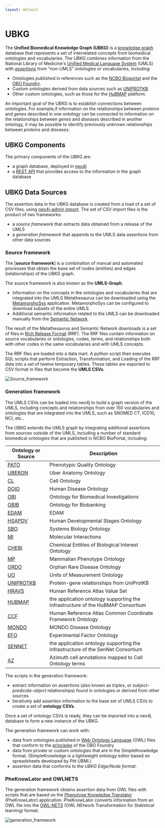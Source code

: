 ```yaml
---
layout: default
---
```


# UBKG
The **Unified Biomedical Knowledge Graph (UBKG)** is a [knowledge graph](https://en.wikipedia.org/wiki/Knowledge_graph) database that represents a set of interrelated concepts from biomedical ontologies and vocabularies. The UBKG combines information from the National Library of Medicine's [Unified Medical Language System](https://www.nlm.nih.gov/research/umls/index.html) (UMLS) with [_assertions_](https://www.w3.org/TR/owl2-syntax/#Assertions) from “non-UMLS” ontologies or vocabularies, including:
- Ontologies published in references such as the [NCBO Bioportal](https://bioportal.bioontology.org/) and the [OBO Foundry](https://obofoundry.org/).
- Custom ontologies derived from data sources such as [UNIPROTKB](https://www.uniprot.org/).
- Other custom ontologies, such as those for the [HuBMAP](https://hubmapconsortium.org/) platform.

An important goal of the UBKG is to establish connections between ontologies. For example,if information on the relationships between _proteins_ and _genes_ described in one ontology can be connected to information on the relationships between _genes_ and _diseases_ described in another ontology, it may be possible to identify previously unknown relationships between _proteins_ and _diseases_.

## UBKG Components
The primary components of the UBKG are:

- a graph database, deployed in [neo4j](https://neo4j.com/)
- a [REST API](https://restfulapi.net/) that provides access to the information in the graph database

## UBKG Data Sources
The assertion data in the UBKG database is created from a load of a set of CSV files, using [neo4j-admin import](https://neo4j.com/docs/operations-manual/current/tutorial/neo4j-admin-import/). 
The set of CSV import files is the product of two frameworks:
- a _source framework_ that extracts data obtained from a release of the UMLS
- a _generation framework_ that appends to the UMLS data assertions from other data sources


### Source framework
The [**source framework**] is a combination of manual and automated processes that obtain the base set of nodes (entities) and edges (relationships) of the UBKG graph.

The source framework is also known as the **UMLS-Graph**.

- Information on the concepts in the ontologies and vocabularies that are integrated into the UMLS Metathesaurus can be downloaded using the [MetamorphoSys](https://www.ncbi.nlm.nih.gov/books/NBK9683/#:~:text=MetamorphoSys%20is%20the%20UMLS%20installation,to%20create%20customized%20Metathesaurus%20subsets.) application. MetamorphoSys can be configured to download subsets of the entire UMLS.
- Additional semantic information related to the UMLS can be downloaded manually from the [Semantic Network](https://lhncbc.nlm.nih.gov/semanticnetwork/). 

The result of the Metathesaurus and Semantic Network downloads is a set of files in [Rich Release Format](https://www.ncbi.nlm.nih.gov/books/NBK9685) (RRF). The RRF files contain information on source vocabularies or ontologies, codes, terms, and relationships both with other codes in the same vocabularies and with UMLS concepts.

The RRF files are loaded into a data mart. A python script then executes SQL scripts that perform Extraction, Transformation, and Loading of the RRF data into a set of twelve temporary tables. These tables are exported to CSV format in files that become the **UMLS CSVs**.

![Source_framework](https://user-images.githubusercontent.com/10928372/202307155-5bfd7a77-e858-4e5c-89a1-a42d964b871d.jpg)

### Generation framework
The UMLS CSVs can be loaded into neo4j to build a graph version of the UMLS, including concepts and relationships from over 150 vocabularies and ontologies that are integrated into the UMLS, such as SNOMED CT, ICD10, NCI, etc.. 

The UBKG extends the UMLS graph by integrating additional assertions from sources outside of the UMLS, including a number of standard biomedical ontologies that are published in NCBO BioPortal, including:

Ontology or Source | Description
--- | ---
[PATO](https://bioportal.bioontology.org/ontologies/PATO) | Phenotypic Quality Ontology
[UBERON](https://bioportal.bioontology.org/ontologies/UBERON) | Uber Anatomy Ontology 
[CL](https://bioportal.bioontology.org/ontologies/CL) | Cell Ontology
[DOID](https://bioportal.bioontology.org/ontologies/DOID) | Human Disease Ontology
[OBI](https://bioportal.bioontology.org/ontologies/OBI)| Ontology for Biomedical Investigations
[OBIB](https://bioportal.bioontology.org/ontologies/OBIB) | Ontology for Biobanking
[EDAM](https://bioportal.bioontology.org/ontologies/EDAM) | EDAM
[HSAPDV](https://bioportal.bioontology.org/ontologies/HSAPDV) | Human Developmental Stages Ontology
[SBO](https://bioportal.bioontology.org/ontologies/SBO) | Systems Biology Ontology
[MI](https://bioportal.bioontology.org/ontologies/MI) |Molecular Interactions
[CHEBI](https://bioportal.bioontology.org/ontologies/CHEBI) | Chemical Entities of Biological Interest Ontology
[MP](https://bioportal.bioontology.org/ontologies/MP) | Mammalian Phenotype Ontology
[ORDO](https://bioportal.bioontology.org/ontologies/ORDO) | Orphan Rare Disease Ontology
[UO](https://bioportal.bioontology.org/ontologies/UO)|Units of Measurement Ontology
[UNIPROTKB](https://www.uniprot.org/uniprotkb/?query=*)|Protein-gene relationships from UniProtKB
[HRAVS](https://bioportal.bioontology.org/ontologies/HRAVS) | Human Reference Atlas Value Set
[HUBMAP](https://hubmapconsortium.org/)|the application ontology supporting the infrastructure of the HuBMAP Consortium
[CCF](https://bioportal.bioontology.org/ontologies/CCF)|Human Reference Atlas Common Coordinate Framework Ontology
[MONDO](https://bioportal.bioontology.org/ontologies/MONDO)|MONDO Disease Ontology
[EFO](https://bioportal.bioontology.org/ontologies/EFO)|Experimental Factor Ontology
[SENNET](https://sennetconsortium.org/)|the application ontology supporting the infrastructure of the SenNet Consortium
[AZ](https://azimuth.hubmapconsortium.org/)|Azimuth cell annotations mapped to Cell Ontology terms

The scripts in the generation framework:
- extract information on assertions (also known as _triples_, or _subject-predicate-object_ relationships) found in ontologies or derived from other sources
- iteratively add assertion information to the base set of UMLS CSVs to create a set of **ontology CSVs**.

Once a set of ontology CSVs is ready, they can be imported into a neo4j database to form a new instance of the UBKG.

The generation framework can work with:
- data from ontologies published in [Web Ontology Language](https://www.w3.org/OWL/) (OWL) files that conform to the [principles](https://obofoundry.org/principles/fp-000-summary.html) of the OBO Foundry
- data from private or custom ontologies that are in the SimpleKnowledge format. (SimpleKnowledge is a lightweight ontology editor based on spreadsheets developed by Pitt UBMI.)
- assertion data that conforms to the _UBKG Edge/Node format_.

### PheKnowLator and OWLNETS
The generation framework obtains assertion data from OWL files with scripts that are based on the [Phenotype Knowledge Translator](https://github.com/callahantiff/PheKnowLator) (PheKnowLator) application. PheKnowLator converts information from an OWL file into the [OWL-NETS](https://github.com/callahantiff/PheKnowLator/wiki/OWL-NETS-2.0) (OWL NEtwork Transformation for Statistical learning) format.


![generation_framework](https://user-images.githubusercontent.com/10928372/202308840-1abc0684-684d-476a-8ed5-1a1b4118ffc6.jpg)
